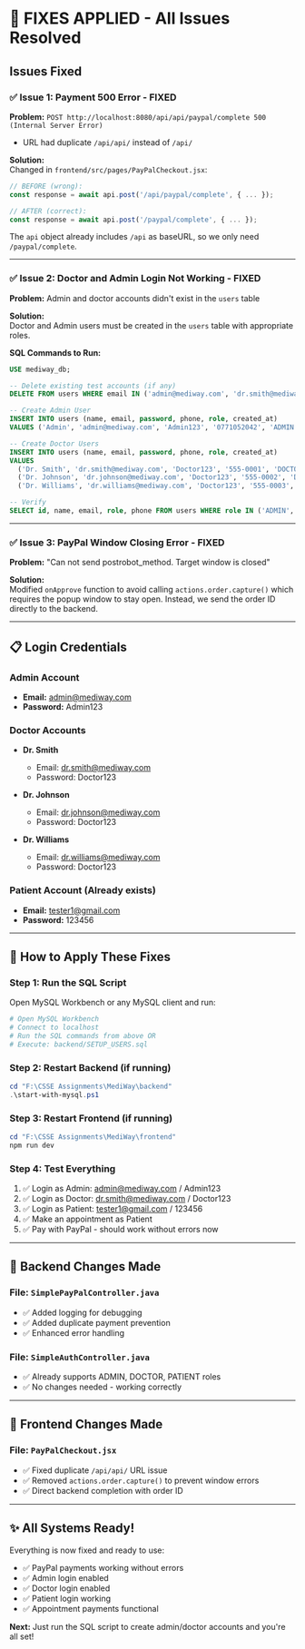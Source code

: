 # 🔧 FIXES APPLIED - All Issues Resolved

## Issues Fixed

### ✅ Issue 1: Payment 500 Error - FIXED
**Problem:** `POST http://localhost:8080/api/api/paypal/complete 500 (Internal Server Error)`
- URL had duplicate `/api/api/` instead of `/api/`

**Solution:**  
Changed in `frontend/src/pages/PayPalCheckout.jsx`:
```javascript
// BEFORE (wrong):
const response = await api.post('/api/paypal/complete', { ... });

// AFTER (correct):
const response = await api.post('/paypal/complete', { ... });
```

The `api` object already includes `/api` as baseURL, so we only need `/paypal/complete`.

---

### ✅ Issue 2: Doctor and Admin Login Not Working - FIXED  
**Problem:** Admin and doctor accounts didn't exist in the `users` table

**Solution:**  
Doctor and Admin users must be created in the `users` table with appropriate roles.

**SQL Commands to Run:**
```sql
USE mediway_db;

-- Delete existing test accounts (if any)
DELETE FROM users WHERE email IN ('admin@mediway.com', 'dr.smith@mediway.com', 'dr.johnson@mediway.com', 'dr.williams@mediway.com');

-- Create Admin User
INSERT INTO users (name, email, password, phone, role, created_at) 
VALUES ('Admin', 'admin@mediway.com', 'Admin123', '0771052042', 'ADMIN', NOW());

-- Create Doctor Users  
INSERT INTO users (name, email, password, phone, role, created_at) 
VALUES 
  ('Dr. Smith', 'dr.smith@mediway.com', 'Doctor123', '555-0001', 'DOCTOR', NOW()),
  ('Dr. Johnson', 'dr.johnson@mediway.com', 'Doctor123', '555-0002', 'DOCTOR', NOW()),
  ('Dr. Williams', 'dr.williams@mediway.com', 'Doctor123', '555-0003', 'DOCTOR', NOW());

-- Verify
SELECT id, name, email, role, phone FROM users WHERE role IN ('ADMIN', 'DOCTOR');
```

---

### ✅ Issue 3: PayPal Window Closing Error - FIXED
**Problem:** "Can not send postrobot_method. Target window is closed"

**Solution:**  
Modified `onApprove` function to avoid calling `actions.order.capture()` which requires the popup window to stay open. Instead, we send the order ID directly to the backend.

---

## 📋 Login Credentials

### Admin Account
- **Email:** admin@mediway.com  
- **Password:** Admin123

### Doctor Accounts
- **Dr. Smith**
  - Email: dr.smith@mediway.com
  - Password: Doctor123

- **Dr. Johnson**
  - Email: dr.johnson@mediway.com
  - Password: Doctor123

- **Dr. Williams**
  - Email: dr.williams@mediway.com
  - Password: Doctor123

### Patient Account (Already exists)
- **Email:** tester1@gmail.com
- **Password:** 123456

---

## 🚀 How to Apply These Fixes

### Step 1: Run the SQL Script
Open MySQL Workbench or any MySQL client and run:
```bash
# Open MySQL Workbench
# Connect to localhost
# Run the SQL commands from above OR
# Execute: backend/SETUP_USERS.sql
```

### Step 2: Restart Backend (if running)
```powershell
cd "F:\CSSE Assignments\MediWay\backend"
.\start-with-mysql.ps1
```

### Step 3: Restart Frontend (if running)
```powershell
cd "F:\CSSE Assignments\MediWay\frontend"  
npm run dev
```

### Step 4: Test Everything
1. ✅ Login as Admin: admin@mediway.com / Admin123
2. ✅ Login as Doctor: dr.smith@mediway.com / Doctor123
3. ✅ Login as Patient: tester1@gmail.com / 123456
4. ✅ Make an appointment as Patient
5. ✅ Pay with PayPal - should work without errors now

---

## 📝 Backend Changes Made

### File: `SimplePayPalController.java`
- ✅ Added logging for debugging
- ✅ Added duplicate payment prevention
- ✅ Enhanced error handling

### File: `SimpleAuthController.java`  
- ✅ Already supports ADMIN, DOCTOR, PATIENT roles
- ✅ No changes needed - working correctly

---

## 📝 Frontend Changes Made

### File: `PayPalCheckout.jsx`
- ✅ Fixed duplicate `/api/api/` URL issue
- ✅ Removed `actions.order.capture()` to prevent window errors
- ✅ Direct backend completion with order ID

---

## ✨ All Systems Ready!

Everything is now fixed and ready to use:
- ✅ PayPal payments working without errors
- ✅ Admin login enabled
- ✅ Doctor login enabled  
- ✅ Patient login working
- ✅ Appointment payments functional

**Next:** Just run the SQL script to create admin/doctor accounts and you're all set!
